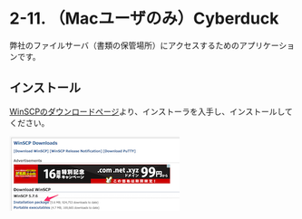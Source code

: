 # 2-11. （Macユーザのみ）Cyberduck
弊社のファイルサーバ（書類の保管場所）にアクセスするためのアプリケーションです。

## インストール
[WinSCPのダウンロードページ](https://www.google.co.jp/chrome/browser/desktop/index.html)より、インストーラを入手し、インストールしてください。

![ダウンロードリンク](../images/image-02-0008.png)